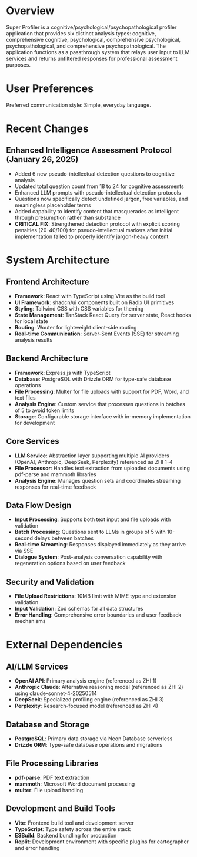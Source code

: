 # Overview

Super Profiler is a cognitive/psychological/psychopathological profiler application that provides six distinct analysis types: cognitive, comprehensive cognitive, psychological, comprehensive psychological, psychopathological, and comprehensive psychopathological. The application functions as a passthrough system that relays user input to LLM services and returns unfiltered responses for professional assessment purposes.

# User Preferences

Preferred communication style: Simple, everyday language.

# Recent Changes

## Enhanced Intelligence Assessment Protocol (January 26, 2025)
- Added 6 new pseudo-intellectual detection questions to cognitive analysis
- Updated total question count from 18 to 24 for cognitive assessments
- Enhanced LLM prompts with pseudo-intellectual detection protocols
- Questions now specifically detect undefined jargon, free variables, and meaningless placeholder terms
- Added capability to identify content that masquerades as intelligent through presumption rather than substance
- **CRITICAL FIX**: Strengthened detection protocol with explicit scoring penalties (20-40/100) for pseudo-intellectual markers after initial implementation failed to properly identify jargon-heavy content

# System Architecture

## Frontend Architecture
- **Framework**: React with TypeScript using Vite as the build tool
- **UI Framework**: shadcn/ui components built on Radix UI primitives
- **Styling**: Tailwind CSS with CSS variables for theming
- **State Management**: TanStack React Query for server state, React hooks for local state
- **Routing**: Wouter for lightweight client-side routing
- **Real-time Communication**: Server-Sent Events (SSE) for streaming analysis results

## Backend Architecture
- **Framework**: Express.js with TypeScript
- **Database**: PostgreSQL with Drizzle ORM for type-safe database operations
- **File Processing**: Multer for file uploads with support for PDF, Word, and text files
- **Analysis Engine**: Custom service that processes questions in batches of 5 to avoid token limits
- **Storage**: Configurable storage interface with in-memory implementation for development

## Core Services
- **LLM Service**: Abstraction layer supporting multiple AI providers (OpenAI, Anthropic, DeepSeek, Perplexity) referenced as ZHI 1-4
- **File Processor**: Handles text extraction from uploaded documents using pdf-parse and mammoth libraries
- **Analysis Engine**: Manages question sets and coordinates streaming responses for real-time feedback

## Data Flow Design
- **Input Processing**: Supports both text input and file uploads with validation
- **Batch Processing**: Questions sent to LLMs in groups of 5 with 10-second delays between batches
- **Real-time Streaming**: Responses displayed immediately as they arrive via SSE
- **Dialogue System**: Post-analysis conversation capability with regeneration options based on user feedback

## Security and Validation
- **File Upload Restrictions**: 10MB limit with MIME type and extension validation
- **Input Validation**: Zod schemas for all data structures
- **Error Handling**: Comprehensive error boundaries and user feedback mechanisms

# External Dependencies

## AI/LLM Services
- **OpenAI API**: Primary analysis engine (referenced as ZHI 1)
- **Anthropic Claude**: Alternative reasoning model (referenced as ZHI 2) using claude-sonnet-4-20250514
- **DeepSeek**: Specialized profiling engine (referenced as ZHI 3)
- **Perplexity**: Research-focused model (referenced as ZHI 4)

## Database and Storage
- **PostgreSQL**: Primary data storage via Neon Database serverless
- **Drizzle ORM**: Type-safe database operations and migrations

## File Processing Libraries
- **pdf-parse**: PDF text extraction
- **mammoth**: Microsoft Word document processing
- **multer**: File upload handling

## Development and Build Tools
- **Vite**: Frontend build tool and development server
- **TypeScript**: Type safety across the entire stack
- **ESBuild**: Backend bundling for production
- **Replit**: Development environment with specific plugins for cartographer and error handling